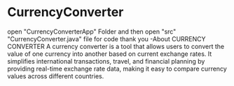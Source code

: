 # CurrencyConverter
open "CurrencyConverterApp" Folder and then open "src"
"CurrencyConverter.java" file for code
thank you
-About CURRENCY CONVERTER A currency converter is a tool that allows users to convert the value of one currency into another based on current exchange rates. It simplifies international transactions, travel, and financial planning by providing real-time exchange rate data, making it easy to compare currency values across different countries.
